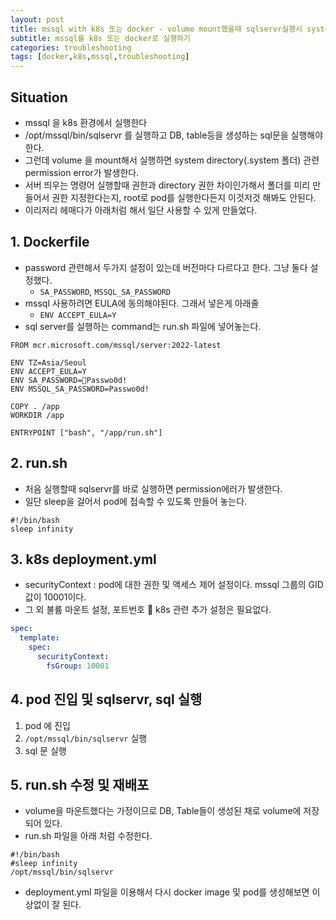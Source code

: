 ```yaml
---
layout: post
title: mssql with k8s 또는 docker - volume mount했을때 sqlservr실행시 system directory permission error 
subtitle: mssql를 k8s 또는 docker로 실행하기
categories: troubleshooting
tags: [docker,k8s,mssql,troubleshooting]
---
```


## Situation

- mssql 을 k8s 환경에서 실행한다
- /opt/mssql/bin/sqlservr 를 실행하고 DB, table등을 생성하는 sql문을 실행해야한다.
- 그런데 volume 을 mount해서 실행하면 system directory(.system 폴더) 관련 permission error가 발생한다.
- 서버 띄우는 명령어 실행할때 권한과 directory 권한 차이인가해서 폴더를 미리 만들어서 권한 지정한다는지, root로 pod를 실행한다든지 이것저것 해봐도 안된다.
- 이리저리 헤매다가 아래처럼 해서 일단 사용할 수 있게 만들었다.

## 1. Dockerfile

- password 관련해서 두가지 설정이 있는데 버전마다 다르다고 한다. 그냥 둘다 설정했다.
	- `SA_PASSWORD`, `MSSQL_SA_PASSWORD`
- mssql 사용하려면 EULA에 동의해야된다. 그래서 넣은게 아래줄
	- `ENV ACCEPT_EULA=Y` 
- sql server를 실행하는 command는 run.sh 파일에 넣어놓는다.
```
FROM mcr.microsoft.com/mssql/server:2022-latest

ENV TZ=Asia/Seoul
ENV ACCEPT_EULA=Y
ENV SA_PASSWORD=Passwo0d!
ENV MSSQL_SA_PASSWORD=Passwo0d!

COPY . /app
WORKDIR /app

ENTRYPOINT ["bash", "/app/run.sh"]
```

## 2. run.sh 

- 처음 실행할때 sqlservr를 바로 실행하면 permission에러가 발생한다.
- 일단 sleep을 걸어서 pod에 접속할 수 있도록 만들어 놓는다.
```
#!/bin/bash
sleep infinity
```


## 3. k8s deployment.yml

- securityContext : pod에 대한 권한 및 액세스 제어 설정이다. mssql 그룹의 GID 값이 10001이다.
- 그 외 불륨 마운트 설정, 포트번호  k8s 관련 추가 설정은 필요없다.
```yaml
spec:
  template:
    spec:
      securityContext:
        fsGroup: 10001
```

## 4. pod 진입 및 sqlservr, sql 실행

1. pod 에 진입
2. `/opt/mssql/bin/sqlservr` 실행
3. sql 문 실행

## 5. run.sh 수정 및 재배포

- volume을 마운트했다는 가정이므로 DB, Table들이 생성된 채로 volume에 저장되어 있다.
- run.sh 파일을 아래 처럼 수정한다.
```
#!/bin/bash
#sleep infinity
/opt/mssql/bin/sqlservr
```
- deployment.yml 파일을 이용해서 다시 docker image 및 pod를 생성해보면 이상없이 잘 된다.
